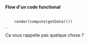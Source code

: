#### Flow d'un code functional



```

    render(compute(getData()))
_
```

Ca vous rappelle pas quelque chose ?
